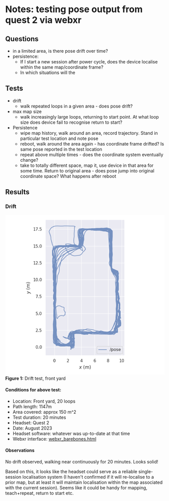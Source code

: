 # Notes: testing pose output from quest 2 via webxr

## Questions
* in a limited area, is there pose drift over time?
* persistence:
    * If I start a new session after power cycle, does the device localise within the same map/coordinate frame? 
    * In which situations will the 


## Tests

* drift
    * walk repeated loops in a given area - does pose drift?
* max map size
    * walk increasingly large loops, returning to start point. At what loop size does device fail to recognise return to start?
* Persistence
    * wipe map history, walk around an area, record trajectory. Stand in particular test location and note pose
    * reboot, walk around the area again - has coordinate frame drifted? Is same pose reported in the test location
    * repeat above multiple times - does the coordinate system eventually change?
    * take to totally different space, map it, use device in that area for some time. Return to original area - does pose jump into original coordinate space? What happens after reboot

## Results

### Drift

![pose test front yart](./quest_2_front_yard.png)
**Figure 1:** Drift test, front yard

#### Conditions for above test:
* Location: Front yard, 20 loops
* Path length: 1147m
* Area covered: approx 150 m^2
* Test duration: 20 minutes  
* Headset: Quest 2
* Date: August 2023
* Headset software: whatever was up-to-date at that time
* Webxr interface: [webxr_barebones.html](https://github.com/tim-fan/webxr_ros_pub/blob/24f2dee9e32cdaf98c79a1c4f8e9da36591010ee/webxr_barebones.html)

#### Observations

No drift observed, walking near continuously for 20 minutes. Looks solid!

Based on this, it looks like the headset could serve as a reliable single-session localisation system (I haven't confirmed if it will re-localise to a prior map, but at least it will maintain localisation within the map associated with the current session). Seems like it could be handy for mapping, teach+repeat, return to start etc.